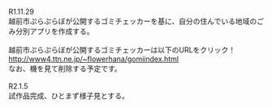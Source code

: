 R1.11.29<br>
越前市ぷらぷらぼが公開するゴミチェッカーを基に、自分の住んでいる地域のごみ分別アプリを作成する。<br>
<br>
越前市ぷらぷらぼが公開するゴミチェッカーは以下のURLをクリック！<br>
<a href="http://www4.ttn.ne.jp/~flowerhana/gomiindex.html" target="_blank">http://www4.ttn.ne.jp/~flowerhana/gomiindex.html</a>
<br>
なお、機を見て削除する予定です。<br>
<br>
R2.1.5<br>
試作品完成、ひとまず様子見とする。<br>
